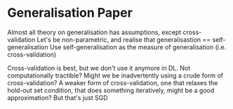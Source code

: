# Generalisation Paper

Almost all theory on generalisation has assumptions, except cross-validation
Let's be non-parametric, and realise that generalisastion == self-generalisation
Use self-generalisation as the measure of generalisation (i.e. cross-validation)

Cross-validation is best, but we don't use it anymore in DL. Not computationally tractible?
Might we be inadvertently using a crude form of cross-validation?
A weaker form of cross-validation, one that relaxes the hold-out set condition, that does something iteratively, might be a good approximation?
But that's just SGD